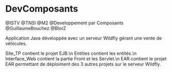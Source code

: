 # DevComposants

@ISTV @TNSI @M2 @Developpement par Composants
@GuillaumeBouchez @BlorZ

Application Java développée avec un serveur Wildfly gérant une vente de véhicules.

Site_TP contient le projet EJB.\n
Entities contient les entités.\n
Interface_Web contient la partie Front et les Servlet.\n
EAR contient le projet EAR permettant de déploiment des 3 autres projets sur le serveur Wildfly.
